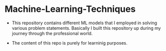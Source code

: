 # Machine-Learning-Techniques
- This repository contains different ML models that I employed in solving various problem statements. Basically I built this repository up during my journey through the professional world.

- The content of this repo is purely for learninig purposes.
